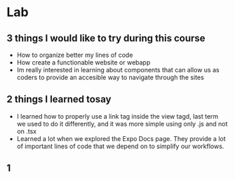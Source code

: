 # Lab
## 3 things I would like to try during this course
- How to organize better my lines of code
- How create a functionable website or webapp
- Im really interested in learning about components that can allow us as coders to provide an accesible way to navigate through the sites
## 2 things I learned tosay
- I learned how to properly use a link tag inside the view tagd, last term we used to do it differently, and it was more simple using only .js and not on .tsx
- Learned a lot when we explored the Expo Docs page. They provide a lot of important lines of code that we depend on to simplify our workflows.
## 1